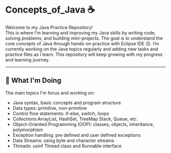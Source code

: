 # Concepts_of_Java ☕
 
Welcome to my Java Practice Repository!  
This is where I’m learning and improving my Java skills by writing code, solving problems, and building mini-projects. The goal is to understand the core concepts of Java through hands-on practice with Eclipse IDE 😊.
I’m currently working on the Java topics regularly and adding new tasks and practice files as I learn. This repository will keep growing with my progress and learning journey.

---

## 🚀 What I'm Doing  
The main topics I'm focus and working on:

- Java syntax, basic concepts and program structure
- Data types: primitive, non-primitive 
- Control flow statements: if-else, switch, loops  
- Collections:ArrayList, HashSet, TreeMap Stack, Queue, etc.
- Object-Oriented Programming (OOP): classes, objects, inheritance, polymorphism  
- Exception handling: pre defined and user defined exceptions   
- Data Streams: using byte and character streams
- Threads: usinf Thread class and Runnable interface

